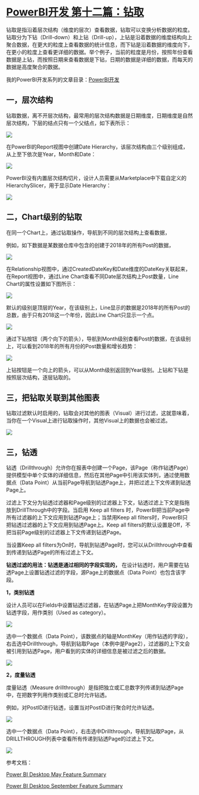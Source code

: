 # [PowerBI开发 第十二篇：钻取 ](https://www.cnblogs.com/ljhdo/p/4984038.html)

钻取是指沿着层次结构（维度的层次）查看数据，钻取可以变换分析数据的粒度。钻取分为下钻（Drill-down）和上钻（Drill-up），上钻是沿着数据的维度结构向上聚合数据，在更大的粒度上查看数据的统计信息，而下钻是沿着数据的维度向下，在更小的粒度上查看更详细的数据。举个例子，当前的粒度是月份，按照年份查看数据是上钻，而按照日期来查看数据是下钻，日期的数据是详细的数据，而每天的数据是高度聚合的数据。

我的PowerBI开发系列的文章目录：[PowerBI开发](https://www.cnblogs.com/ljhdo/category/968907.html)

## **一，层次结构**

钻取数据，离不开层次结构，最常用的层次结构数据是日期维度，日期维度是自然层次结构，下层的结点只有一个父结点，如下表所示：

![](https://images2018.cnblogs.com/blog/628084/201807/628084-20180703184747072-1152823361.png)

在PowerBI的Report视图中创建Date Hierarchy，该层次结构由三个级别组成，从上至下依次是Year，Month和Date：

![](https://images2018.cnblogs.com/blog/628084/201807/628084-20180703192034265-274451749.png)

PowerBI没有内置层次结构切片，设计人员需要从Marketplace中下载自定义的HierarchySlicer，用于显示Date Hierarchy：

![](https://images2018.cnblogs.com/blog/628084/201807/628084-20180703191409664-426191769.png)

## 二，Chart级别的钻取

在同一个Chart上，通过钻取操作，导航到不同的层次结构上查看数据，

例如，如下数据是某数据仓库中包含的创建于2018年的所有Post的数据，

![](https://images2018.cnblogs.com/blog/628084/201807/628084-20180703190137469-1058231891.png)

在Relationship视图中，通过CreatedDateKey和Date维度的DateKey关联起来，在Report视图中，通过Line Chart查看不同Date层次结构上Post数量，Line Chart的属性设置如下图所示：

![](https://images2018.cnblogs.com/blog/628084/201807/628084-20180703191445814-1221667302.png)

默认的级别是顶层的Year，在该级别上，Line显示的数据是2018年的所有Post的总数，由于只有2018这一个年份，因此Line Chart只显示一个点。

![](https://images2018.cnblogs.com/blog/628084/201807/628084-20180703190536732-320635862.png)

通过下钻按钮（两个向下的箭头），导航到Month级别查看Post的数据，在该级别上，可以看到2018年的所有月份的Post数量和增长趋势：

 ![](https://images2018.cnblogs.com/blog/628084/201807/628084-20180703190626114-970324689.png)

上钻按钮是一个向上的箭头，可以从Month级别返回到Year级别。上钻和下钻是按照层次结构，逐层钻取的。

## **三，把钻取关联到其他图表**

钻取过滤默认时启用的，钻取会对其他的图表（Visual）进行过滤，这就意味着，当你在一个Visual上进行钻取操作时，其他Visual上的数据也会被过滤。

![](https://images2018.cnblogs.com/blog/628084/201807/628084-20180704095043748-411838231.png)

## 三，钻透

钻透（Drillthrough）允许你在报表中创建一个Page，该Page（称作钻透Page）提供模型中单个实体的详细信息，然后在其他Page中引用该实体列，通过使用数据点（Data Point）从当前Page导航到钻透Page上，并把过滤上下文传递到钻透Page上。

过滤上下文分为钻透过滤器和Page级别的过滤器上下文，钻透过滤上下文是指拖放到DrillThrough中的字段。当启用 Keep all filters 时，PowerBI把当前Page中所有过滤器的上下文应用到钻透Page上；当禁用Keep all filters时，PowerBI只把钻透过滤器的上下文应用到钻透Page上。Keep all filters的默认设置是Off，不把当前Page级别的过滤器上下文传递到钻透Page。

当设置Keep all filters为On时，导航到钻透Page时，您可以从Drillthrough中查看到传递到钻透Page的所有过滤上下文。

 **钻透过滤的用法：钻透是通过相同的字段实现的，** 在设计钻透时，用户需要在钻透Page上设置钻透过滤的字段，源Page上的数据点（Data Point）也包含该字段。

**1，类别钻透**

设计人员可以在Fields中设置钻透过滤器，在钻透Page上把MonthKey字段设置为钻透字段，用作类别（Used as category）。

![](https://images2018.cnblogs.com/blog/628084/201807/628084-20180704102027849-2047470839.png)

选中一个数据点（Data Point），该数据点的轴是MonthKey（用作钻透的字段），右击选中Drillthrough，导航到钻取Page（本例中是Page2），过滤器的上下文会被引用到钻透Page，用户看到的实体的详细信息是被过滤之后的数据。

![](https://images2018.cnblogs.com/blog/628084/201807/628084-20180704102437363-664404777.png)

**2，度量钻透**

度量钻透（Measure drillthrough）是指把独立或汇总数字列传递到钻透Page中，在把数字列用作类别或汇总时允许钻透。

例如，对PostID进行钻透，设置当对PostID进行聚合时允许钻透。

 ![](https://images2018.cnblogs.com/blog/628084/201807/628084-20180704113359089-1766512013.png)

选中一个数据点（Data Point），右击选中Drillthrough，导航到钻取Page，从DRILLTHROUGH列表中查看所有传递到钻透Page的过滤上下文。

![](https://images2018.cnblogs.com/blog/628084/201807/628084-20180704114430719-1301829062.png)

参考文档：

[Power BI Desktop May Feature Summary](https://powerbi.microsoft.com/en-us/blog/power-bi-desktop-may-2018-feature-summary/)

[Power BI Desktop September Feature Summary](https://powerbi.microsoft.com/en-us/blog/power-bi-desktop-may-2018-feature-summary/)
